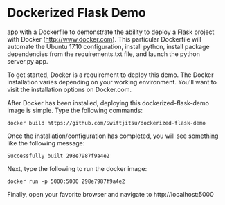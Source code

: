 # Dockerized Flask Demo
app with a Dockerfile to demonstrate the ability to deploy a Flask project with Docker (http://www.docker.com).  This particular Dockerfile will automate the Ubuntu 17.10 configuration, install python, install package dependencies from the requirements.txt file, and launch the python server.py app.

To get started, Docker is a requirement to deploy this demo.  The Docker installation varies depending on your working environment.  You'll want to visit the installation options on Docker.com.

After Docker has been installed, deploying this dockerized-flask-demo image is simple.  Type the following commands:

```
docker build https://github.com/Swiftjitsu/dockerized-flask-demo
```

Once the installation/configuration has completed, you will see something like the following message:

```
Successfully built 298e7987f9a4e2
```

Next, type the following to run the docker image:

```
docker run -p 5000:5000 298e7987f9a4e2
```

Finally, open your favorite browser and navigate to http://localhost:5000
